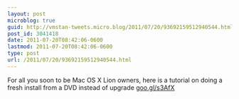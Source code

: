 ```yaml
---
layout: post
microblog: true
guid: http://vmstan-tweets.micro.blog/2011/07/20/93692159512940544.html
post_id: 3041418
date: 2011-07-20T08:42:06-0600
lastmod: 2011-07-20T08:42:06-0600
type: post
url: /2011/07/20/93692159512940544.html
---
```

For all you soon to be Mac OS X Lion owners, here is a tutorial on doing a fresh install from a DVD instead of upgrade [goo.gl/s3AfX](http://goo.gl/s3AfX)
